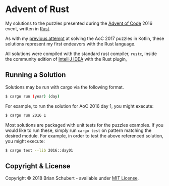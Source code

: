 # Advent of Rust

My solutions to the puzzles presented during the [Advent of Code][adventofcode] 2016 event, written in [Rust][rust].

As with my [previous attempt][aoc-kotlin] at solving the AoC 2017 puzzles in Kotlin, these solutions represent my first endeavors with the Rust language. 

All solutions were compiled with the standard rust compiler, `rustc`, inside the community edition of [IntelliJ IDEA][intellij] with the Rust plugin,   

## Running a Solution

Solutions may be run with cargo via the following format.
```bash
$ cargo run (year) (day)
```
For example, to run the solution for AoC 2016 day 1, you might execute:
```bash
$ cargo run 2016 1
```

Most solutions are packaged with unit tests for the puzzles examples. If you would like to run these, simply run `cargo test` on pattern matching the desired module. For example, in order to test the above referenced solution, you might execute:
```bash
$ cargo test --lib 2016::day01
```

## Copyright & License
Copyright &copy; 2018 Brian Schubert - available under [MIT License][license].

[adventofcode]: https://adventofcode.com/
[rust]: https://www.rust-lang.org/en-US/
[aoc-kotlin]: https://github.com/blueschu/Advent-Of-Code
[license]: https://github.com/blueschu/Advent-Of-Rust/blob/master/LICENSE
[intellij]: https://www.jetbrains.com/idea/
